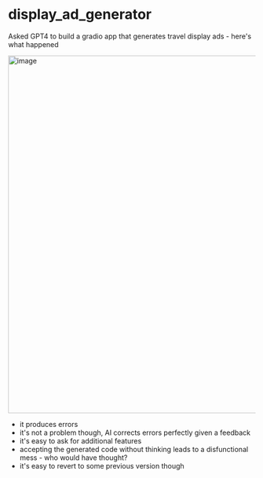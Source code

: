 # display_ad_generator
Asked GPT4 to build a gradio app that generates travel display ads - here's what happened

<img width="729" alt="image" src="https://user-images.githubusercontent.com/13198544/225162564-4ccb5d4e-fb47-4650-825c-f2e893faff5b.png">

- it produces errors
- it's not a problem though, AI corrects errors perfectly given a feedback
- it's easy to ask for additional features
- accepting the generated code without thinking leads to a disfunctional mess - who would have thought?
- it's easy to revert to some previous version though
